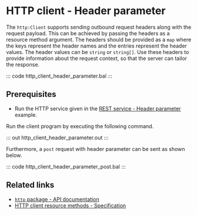 # HTTP client - Header parameter

The `http:Client` supports sending outbound request headers along with the request payload.
This can be achieved by passing the headers as a resource method argument. The headers should be provided as a `map` where the keys represent the header names and the entries represent the header values. The header values can be `string` or `string[]`.
Use these headers to provide information about the request context, so that the server can tailor the response.

::: code http_client_header_parameter.bal :::

## Prerequisites
- Run the HTTP service given in the [REST service - Header parameter](/learn/by-example/http-header-parameter/) example.

Run the client program by executing the following command.

::: out http_client_header_parameter.out :::

Furthermore, a `post` request with header parameter can be sent as shown below.

::: code http_client_header_parameter_post.bal :::

## Related links
- [`http` package - API documentation](https://lib.ballerina.io/ballerina/http/latest/)
- [HTTP client resource methods - Specification](/spec/http/#2423-resource-methods)
